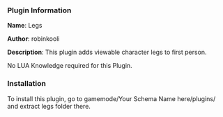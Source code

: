 ### Plugin Information ###
**Name**: Legs

**Author**: robinkooli

**Description**: This plugin adds viewable character legs to first person.

No LUA Knowledge required for this Plugin.

### Installation ###
To install this plugin, go to gamemode/Your Schema Name here/plugins/ and extract legs folder there.